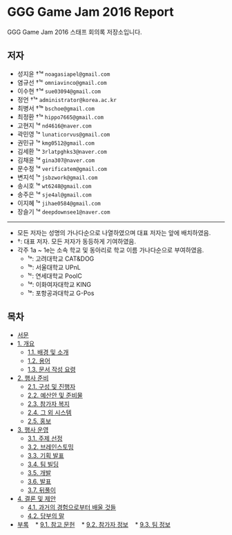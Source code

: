 # GGG Game Jam 2016 Report

GGG Game Jam 2016 스태프 회의록 저장소입니다.

## 저자

* 성지윤 †¹ᵈ `noagasiapel@gmail.com`
* 염규선 †¹ᶜ `omniavinco@gmail.com`
* 이수현 †¹ᵈ `sue03094@gmail.com`
* 정언 †¹ᵃ `administrator@korea.ac.kr`
* 최병서 †¹ᵇ `bschoe@gmail.com`
* 최정환 †¹ᵃ `hippo7665@gmail.com`
* 고현지 ¹ᵈ `nd4616@naver.com`
* 곽민영 ¹ᵃ `lunaticorvus@gmail.com`
* 권민규 ¹ᵃ `kmg0512@gmail.com`
* 김세환 ¹ᵃ `3rlatpghks3@naver.com`
* 김채윤 ¹ᵈ `gina307@naver.com`
* 문수정 ¹ᵈ `verificatem@gmail.com`
* 변지석 ¹ᵃ `jsbzwork@gmail.com`
* 송시호 ¹ᵉ `wt6248@gmail.com`
* 송주은 ¹ᵈ `sje4al@gmail.com`
* 이지혜 ¹ᵃ `jihae0584@gmail.com`
* 장슬기 ¹ᵈ `deepdownsee1@naver.com`

----

* 모든 저자는 성명의 가나다순으로 나열하였으며 대표 저자는 앞에 배치하였음.
* †: 대표 저자. 모든 저자가 동등하게 기여하였음.
* 각주 1a ~ 1e는 소속 학교 및 동아리로 학교 이름 가나다순으로 부여하였음.
    * ¹ᵃ: 고려대학교 CAT&DOG
    * ¹ᵇ: 서울대학교 UPnL
    * ¹ᶜ: 연세대학교 PoolC
    * ¹ᵈ: 이화여자대학교 KING
    * ¹ᵉ: 포항공과대학교 G-Pos

## 목차

* [서문](000.서문.md)
* [1. 개요](100.개요.md)
    * [1.1. 배경 및 소개](110.배경-및-소개.md)
    * [1.2. 용어](120.용어.md)
    * [1.3. 문서 작성 요령](130.문서-작성-요령.md)
* [2. 행사 준비](200.행사-준비.md)
    * [2.1. 구성 및 진행자](210.구성-및-진행자.md)
    * [2.2. 예산안 및 준비물](220.예산안-및-준비물.md)
    * [2.3. 참가자 복지](230.참가자-복지.md)
    * [2.4. 그 외 시스템](240.그-외-시스템.md)
    * [2.5. 홍보](250.홍보.md)
* [3. 행사 운영](300.행사-운영.md)
    * [3.1. 주제 선정](310.주제-선정.md)
    * [3.2. 브레인스토밍](320.브레인스토밍.md)
    * [3.3. 기획 발표](330.기획-발표.md)
    * [3.4. 팀 빌딩](340.팀-빌딩.md)
    * [3.5. 개발](350.개발.md)
    * [3.6. 발표](360.발표.md)
    * [3.7. 뒤풀이](370.뒤풀이.md)
* [4. 결론 및 제안](400.결론-및-제안.md)
    * [4.1. 과거의 경험으로부터 배울 것들](410.과거의-경험으로부터-배울-것들.md)
    * [4.2. 당부의 말](420.당부의-말.md)
* [부록](900.부록.md)
    * [9.1. 참고 문헌](910.참고-문헌.md)
    * [9.2. 참가자 정보](920.참가자-정보.md)
    * [9.3. 팀 정보](930.팀-정보.md)

